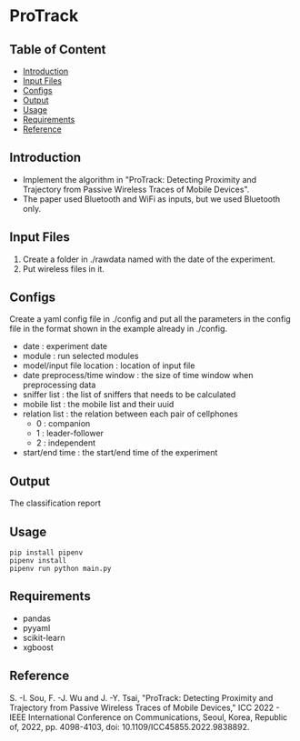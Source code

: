 # ProTrack
## Table of Content
- [Introduction](#introduction)
- [Input Files](#input-files)
- [Configs](#configs)
- [Output](#output)
- [Usage](#usage)
- [Requirements](#requirements)
- [Reference](#reference)
## Introduction
- Implement the algorithm in "ProTrack: Detecting Proximity and Trajectory from Passive Wireless Traces of Mobile Devices".
- The paper used Bluetooth and WiFi as inputs, but we used Bluetooth only.
## Input Files
1. Create a folder in ./rawdata named with the date of the experiment.
2. Put wireless files in it.
## Configs
Create a yaml config file in ./config and put all the parameters in the config file in the format shown in the example already in ./config.
- date : experiment date
- module : run selected modules
- model/input file location : location of input file
- date preprocess/time window : the size of time window when preprocessing data
- sniffer list : the list of sniffers that needs to be calculated
- mobile list : the mobile list and their uuid
- relation list : the relation between each pair of cellphones
    * 0 : companion
    * 1 : leader-follower
    * 2 : independent
- start/end time : the start/end time of the experiment
## Output
The classification report
## Usage
```
pip install pipenv
pipenv install
pipenv run python main.py
```
## Requirements
* pandas
* pyyaml
* scikit-learn
* xgboost
## Reference
S. -I. Sou, F. -J. Wu and J. -Y. Tsai, "ProTrack: Detecting Proximity and Trajectory from Passive Wireless Traces of Mobile Devices," ICC 2022 - IEEE International Conference on Communications, Seoul, Korea, Republic of, 2022, pp. 4098-4103, doi: 10.1109/ICC45855.2022.9838892.